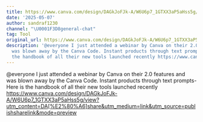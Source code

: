 ```yaml
---
title: https://www.canva.com/design/DAGkJoFJk-A/W6U6p7_1GTXX3aP5aHss5g/view?utm_content=DA[%E2%80%A6]share&utm_medium=link&utm_source=publishsharelink&mode=preview
date: '2025-05-07'
author: sandraf1230
channel: "\U0001F3D8general-chat"
tag: Tool
original_url: https://www.canva.com/design/DAGkJoFJk-A/W6U6p7_1GTXX3aP5aHss5g/view?utm_content=DA[%E2%80%A6]share&utm_medium=link&utm_source=publishsharelink&mode=preview
description: '@everyone I just attended a webinar by Canva on their 2.0 features and
  was blown away by the Canva Code. Instant products through text prompts- Here is
  the handbook of all their new tools launched recently https://www.canva.com/design/DAGkJoFJk-A/W6U6p7_1GTXX3aP5aHss5g/view?utm_content=DA[%E2%80%A6]share&utm_medium=link&utm_source=publishsharelink&mode=preview'
---
```


@everyone I just attended a webinar by Canva on their 2.0 features and was blown away by the Canva Code. Instant products through text prompts- Here is the handbook of all their new tools launched recently https://www.canva.com/design/DAGkJoFJk-A/W6U6p7_1GTXX3aP5aHss5g/view?utm_content=DA[%E2%80%A6]share&utm_medium=link&utm_source=publishsharelink&mode=preview
